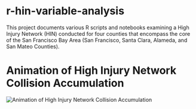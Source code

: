 # r-hin-variable-analysis
This project documents various R scripts and notebooks examining a High Injury Network (HIN) conducted for four counties that encompass the core of the San Francisco Bay Area (San Francisco, Santa Clara, Alameda, and San Mateo Counties). 

# Animation of High Injury Network Collision Accumulation
![Animation of High Injury Network Collision Accumulation](https://github.com/d-wasserman/r-hin-variable-analysis/blob/master/images/BayAreaKSIHINto90%25WTitle.gif)